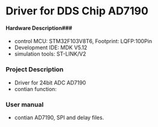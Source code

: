 # Driver for DDS Chip AD7190

#### Hardware Description###
- control MCU: STM32F103V8T6, Footprint: LQFP:100Pin
- Development IDE: MDK V5.12
- simulation tools: ST-LINK/V2

### Project Description
- Driver for 24bit ADC AD7190
- contian function:


### User manual
- contian AD7190, SPI and delay files.
